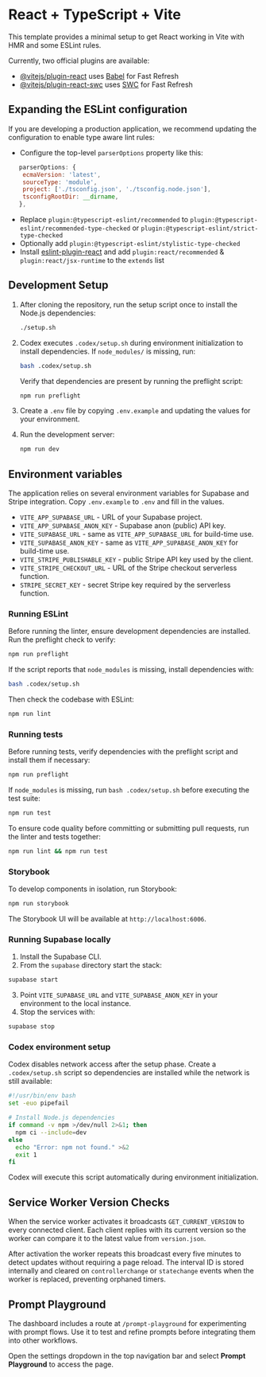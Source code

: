 # React + TypeScript + Vite

This template provides a minimal setup to get React working in Vite with HMR and some ESLint rules.

Currently, two official plugins are available:

- [@vitejs/plugin-react](https://github.com/vitejs/vite-plugin-react/blob/main/packages/plugin-react/README.md) uses [Babel](https://babeljs.io/) for Fast Refresh
- [@vitejs/plugin-react-swc](https://github.com/vitejs/vite-plugin-react-swc) uses [SWC](https://swc.rs/) for Fast Refresh

## Expanding the ESLint configuration

If you are developing a production application, we recommend updating the configuration to enable type aware lint rules:

- Configure the top-level `parserOptions` property like this:

```js
   parserOptions: {
    ecmaVersion: 'latest',
    sourceType: 'module',
    project: ['./tsconfig.json', './tsconfig.node.json'],
    tsconfigRootDir: __dirname,
   },
```

- Replace `plugin:@typescript-eslint/recommended` to `plugin:@typescript-eslint/recommended-type-checked` or `plugin:@typescript-eslint/strict-type-checked`
- Optionally add `plugin:@typescript-eslint/stylistic-type-checked`
- Install [eslint-plugin-react](https://github.com/jsx-eslint/eslint-plugin-react) and add `plugin:react/recommended` & `plugin:react/jsx-runtime` to the `extends` list

## Development Setup

1. After cloning the repository, run the setup script once to install the Node.js dependencies:

   ```bash
   ./setup.sh
   ```
2. Codex executes `.codex/setup.sh` during environment initialization to install dependencies. If `node_modules/` is missing, run:

   ```bash
   bash .codex/setup.sh
   ```

   Verify that dependencies are present by running the preflight script:

   ```bash
   npm run preflight
   ```

3. Create a `.env` file by copying `.env.example` and updating the values for your environment.

4. Run the development server:

   ```bash
   npm run dev
   ```

## Environment variables

The application relies on several environment variables for Supabase and Stripe integration. Copy `.env.example` to `.env` and fill in the values.

- `VITE_APP_SUPABASE_URL` - URL of your Supabase project.
- `VITE_APP_SUPABASE_ANON_KEY` - Supabase anon (public) API key.
- `VITE_SUPABASE_URL` - same as `VITE_APP_SUPABASE_URL` for build-time use.
- `VITE_SUPABASE_ANON_KEY` - same as `VITE_APP_SUPABASE_ANON_KEY` for build-time use.
- `VITE_STRIPE_PUBLISHABLE_KEY` - public Stripe API key used by the client.
- `VITE_STRIPE_CHECKOUT_URL` - URL of the Stripe checkout serverless function.
- `STRIPE_SECRET_KEY` - secret Stripe key required by the serverless function.

### Running ESLint

Before running the linter, ensure development dependencies are installed. Run
the preflight check to verify:

```bash
npm run preflight
```

If the script reports that `node_modules` is missing, install dependencies with:

```bash
bash .codex/setup.sh
```

Then check the codebase with ESLint:

```bash
npm run lint
```

### Running tests

Before running tests, verify dependencies with the preflight script and install
them if necessary:

```bash
npm run preflight
```

If `node_modules` is missing, run `bash .codex/setup.sh` before executing the test suite:

```bash
npm run test
```

To ensure code quality before committing or submitting pull requests, run the
linter and tests together:

```bash
npm run lint && npm run test
```

### Storybook

To develop components in isolation, run Storybook:

```bash
npm run storybook
```

The Storybook UI will be available at `http://localhost:6006`.

### Running Supabase locally

1. Install the Supabase CLI.
2. From the `supabase` directory start the stack:
```bash
supabase start
```
3. Point `VITE_SUPABASE_URL` and `VITE_SUPABASE_ANON_KEY` in your environment to the local instance.
4. Stop the services with:
```bash
supabase stop
```

### Codex environment setup

Codex disables network access after the setup phase. Create a `.codex/setup.sh` script so dependencies are installed while the network is still available:

```bash
#!/usr/bin/env bash
set -euo pipefail

# Install Node.js dependencies
if command -v npm >/dev/null 2>&1; then
  npm ci --include=dev
else
  echo "Error: npm not found." >&2
  exit 1
fi
```

Codex will execute this script automatically during environment initialization.

## Service Worker Version Checks

When the service worker activates it broadcasts `GET_CURRENT_VERSION` to every connected client. Each client replies with its current version so the worker can compare it to the latest value from `version.json`.

After activation the worker repeats this broadcast every five minutes to detect updates without requiring a page reload. The interval ID is stored internally and cleared on `controllerchange` or `statechange` events when the worker is replaced, preventing orphaned timers.

## Prompt Playground

The dashboard includes a route at `/prompt-playground` for experimenting with prompt flows. Use it to test and refine prompts before integrating them into other workflows.

Open the settings dropdown in the top navigation bar and select **Prompt Playground** to access the page.
